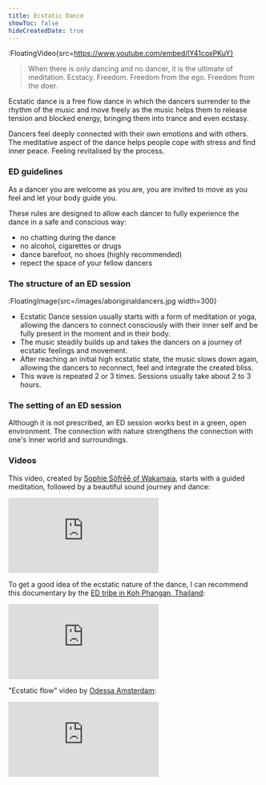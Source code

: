 ```yaml
---
title: Ecstatic Dance
showToc: false
hideCreatedDate: true
---
```


:FloatingVideo{src=https://www.youtube.com/embed/lY41coxPKuY}

> When there is only dancing and no dancer, it is the ultimate of meditation. 
Ecstacy. 
Freedom.
Freedom from the ego.
Freedom from the doer.


Ecstatic dance is a free flow dance in which the dancers surrender to the rhythm of the music and move freely as the music helps them to release tension and blocked energy, bringing them into trance and even ecstasy.

Dancers feel deeply connected with their own emotions and with others. The meditative aspect of the dance helps people cope with stress and find inner peace. Feeling revitalised by the process.

### ED guidelines

As a dancer you are welcome as you are, you are invited to move as you feel and let your body guide you.

These rules are designed to allow each dancer to fully experience the dance in a safe and conscious way:

* no chatting during the dance
* no alcohol, cigarettes or drugs
* dance barefoot, no shoes (highly recommended)
* repect the space of your fellow dancers

### The structure of an ED session

:FloatingImage{src=/images/aboriginaldancers.jpg width=300}
* Ecstatic Dance session usually starts with a form of meditation or yoga, allowing the dancers to connect consciously with their inner self and be fully present in the moment and in their body.
* The music steadily builds up and takes the dancers on a journey of ecstatic feelings and movement.  
* After reaching an initial high ecstatic state, the music slows down again, allowing the dancers to reconnect, feel and integrate the created bliss.
* This wave is repeated 2 or 3 times. Sessions usually take about 2 to 3 hours.

### The setting of an ED session

Although it is not prescribed, an ED session works best in a green, open environment. The connection with nature strengthens the connection with one's inner world and surroundings.

### Videos

This video, created by [Sophie Sôfrēē of Wakamaia](https://www.wakamaia.love/), starts with a guided meditation, followed by a beautiful sound journey and dance:
<iframe src="https://www.youtube.com/embed/9CEnSTruBBg" frameborder="0" allow="accelerometer; autoplay; clipboard-write; encrypted-media; gyroscope; picture-in-picture" allowfullscreen class="proseIframe"></iframe>

To get a good idea of the ecstatic nature of the dance, I can recommend this documentary by the [ED tribe in Koh Phangan, Thailand](https://www.facebook.com/EcstaticDanceThailand/):
<iframe src="https://www.youtube.com/embed/lY41coxPKuY" frameborder="0" allow="accelerometer; autoplay; clipboard-write; encrypted-media; gyroscope; picture-in-picture" allowfullscreen class="proseIframe"></iframe>

"Ecstatic flow" video by [Odessa Amsterdam](https://www.odessa.amsterdam):
<iframe src="https://www.youtube.com/embed/N9Ft3UKDPWI" frameborder="0" allow="accelerometer; autoplay; clipboard-write; encrypted-media; gyroscope; picture-in-picture" allowfullscreen class="proseIframe"></iframe>
